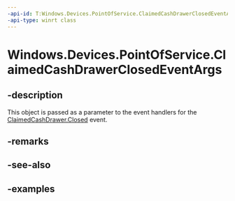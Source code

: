 ```yaml
---
-api-id: T:Windows.Devices.PointOfService.ClaimedCashDrawerClosedEventArgs
-api-type: winrt class
---
```


<!-- Class syntax.
public class ClaimedCashDrawerClosedEventArgs 
-->

# Windows.Devices.PointOfService.ClaimedCashDrawerClosedEventArgs

## -description
This object is passed as a parameter to the event handlers for the [ClaimedCashDrawer.Closed](claimedcashdrawer_closed.md) event.

## -remarks

## -see-also

## -examples

